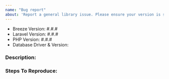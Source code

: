 ```yaml
---
name: "Bug report"
about: 'Report a general library issue. Please ensure your version is still supported: https://laravel.com/docs/releases#support-policy'
---
```


- Breeze Version: #.#.#
- Laravel Version: #.#.#
- PHP Version: #.#.#
- Database Driver & Version:

### Description:


### Steps To Reproduce:
